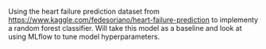 Using the heart failure prediction dataset from https://www.kaggle.com/fedesoriano/heart-failure-prediction to implementy a random forest classifier.
Will take this model as a baseline and look at using MLflow to tune model hyperparameters. 
